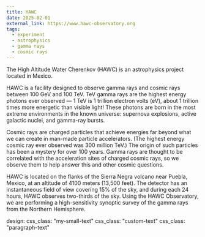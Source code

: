 ```yaml
---
title: HAWC
date: 2025-02-01
external_link: https://www.hawc-observatory.org
tags:
  - experiment
  - astrophysics
  - gamma rays
  - cosmic rays
---
```


The High Altitude Water Cherenkov (HAWC) is an astrophysics project located in Mexico.

HAWC is a facility designed to observe gamma rays and cosmic rays between 100 GeV and 100 TeV. TeV gamma rays are the highest energy photons ever observed — 1 TeV is 1 trillion electron volts (eV), about 1 trillion times more energetic than visible light! These photons are born in the most extreme environments in the known universe: supernova explosions, active galactic nuclei, and gamma-ray bursts.

Cosmic rays are charged particles that achieve energies far beyond what we can create in man-made particle accelerators. (The highest energy cosmic ray ever observed was 300 million TeV.) The origin of such particles has been a mystery for over 100 years. Gamma rays are thought to be correlated with the acceleration sites of charged cosmic rays, so we observe them to help answer this and other cosmic questions.

HAWC is located on the flanks of the Sierra Negra volcano near Puebla, Mexico, at an altitude of 4100 meters (13,500 feet). The detector has an instantaneous field of view covering 15% of the sky, and during each 24 hours, HAWC observes two-thirds of the sky. Using the HAWC Observatory, we are performing a high-sensitivity synoptic survey of the gamma rays from the Northern Hemisphere.

design:
  css_class: "my-small-text"
  css_class: "custom-text"
  css_class: "paragraph-text"


<!--more-->
